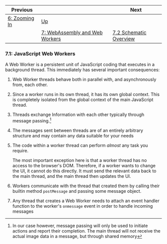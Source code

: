 | Previous | | Next
|---|---|---
| [6: Zooming In](../../06%20Zoom%20Image/) | [Up](../../) | 
| | [7: WebAssembly and Web Workers](../) | [7.2 Schematic Overview](../02/) 

### 7.1: JavaScript Web Workers

A Web Worker is a persistent unit of JavaScript coding that executes in a background thread.  This immediately has several important consequences:

1. Web Worker threads behave both in parallel with, and asynchronously from, each other.
1. Since a worker runs in its own thread, it has its own global context.  This is completely isolated from the global context of the main JavaScript thread.
1. Threads exchange Information with each other typically through message passing.[^1]
1. The messages sent between threads are of an entirely arbitrary structure and may contain any data suitable for your needs
1. The code within a worker thread can perform *almost* any task you require.

   The most important exception here is that a worker thread has no access to the browser's DOM.  Therefore, if a worker wants to change the UI, it cannot do this directly.  It must send the relevant data back to the main thread, and the main thread then updates the UI.
1. Workers communicate with the thread that created them by calling their builtin method `postMessage` and passing some message object.
1. Any thread that creates a Web Worker needs to attach an event handler function to the worker's `onmessage` event in order to handle incoming messages



[^1]: In our case however, message passing will only be used to initiate actions and report their completion.  The main thread will not receive the actual image data in a message, but through shared memory
